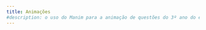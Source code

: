 ```yaml
---
title: Animações
#description: o uso do Manim para a animação de questões do 3º ano do ensino médio do SAEPE
---
```



